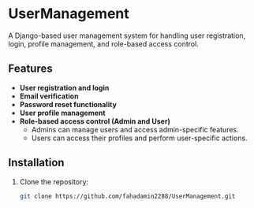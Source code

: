 # UserManagement

A Django-based user management system for handling user registration, login, profile management, and role-based access control.

## Features
- **User registration and login**
- **Email verification**
- **Password reset functionality**
- **User profile management**
- **Role-based access control (Admin and User)**
  - Admins can manage users and access admin-specific features.
  - Users can access their profiles and perform user-specific actions.

## Installation
1. Clone the repository:
   ```bash
   git clone https://github.com/fahadamin2288/UserManagement.git